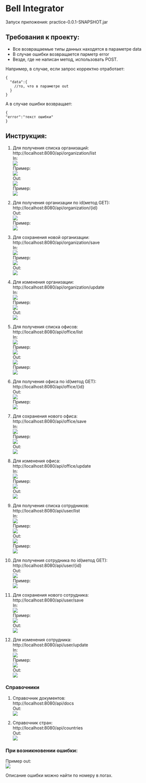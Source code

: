 # Bell Integrator
Запуск приложения: practice-0.0.1-SNAPSHOT.jar

## Требования к проекту:
* Все возвращаемые типы данных находятся в параметре data
* В случае ошибки возвращается парметр error
* Везде, где не написан метод, использовать POST.

Например, в случае, если запрос корректно отработает:</br>
```
{
  "data":{
    //то, что в параметре out
  }
}
```
А в случае ошибки возвращает: 
```
{
"error":"текст ошибки"
}
```
## Инструкция:
1. Для получения списка организаций:</br>
http://localhost:8080/api/organization/list
   </br>In:</br>
![](readme/org.list.input.png)
   </br>Пример:</br>
![](readme/postman/organization.list.in.png)
   </br>Out:</br>
![](readme/org.list.output.png)
   </br>Пример:</br>
![](readme/postman/organization.list.out.png)


2. Для получения организации по id(метод GET):</br>
http://localhost:8080/api/organization/{id}
   </br>Out:</br>
![](readme/user.id.output.png)
   </br>Пример:</br>
![](readme/postman/user.id.out.png)

   
3. Для сохранения новой организации:</br>
http://localhost:8080/api/organization/save
   </br>In:</br>
![](readme/org.save.input.png)
   </br>Пример:</br>
![](readme/postman/org.save.in.png)
   </br>Out:</br>
![](readme/postman/success.png)


4. Для изменения организации:</br>
   http://localhost:8080/api/organization/update
   </br>In:</br>
   ![](readme/org.update.input.png)
   </br>Пример:</br>
   ![](readme/postman/org.update.in.png)
   </br>Out:</br>
   ![](readme/postman/success.png)


5. Для получения списка офисов:</br>
   http://localhost:8080/api/office/list
   </br>
   In:</br>
   ![](readme/office.list.input.png)
   </br>Пример:</br>
   ![](readme/postman/off.list.in.png)
   </br>Out:</br>
   ![](readme/office.list.output.png)
   </br>Пример:</br>
   ![](readme/postman/off.list.out.png)


6. Для получения офиса по id(метод GET):</br>
   http://localhost:8080/api/office/{id}
   </br>Out:</br>
   ![](readme/office.id.output.png)
   </br>Пример:</br>
   ![](readme/postman/off.id.out.png)


7. Для сохранения нового офиса:</br>
   http://localhost:8080/api/office/save
   </br>In:</br>
   ![](readme/office.save.input.png)
   </br>Пример:</br>
   ![](readme/postman/off.save.in.png)
   </br>Out:</br>
   ![](readme/postman/success.png)


8. Для изменения офиса:</br>
   http://localhost:8080/api/office/update
   </br>In:</br>
   ![](readme/office.update.input.png)
   </br>Пример:</br>
   ![](readme/postman/off.update.in.png)
   </br>Out:</br>
   ![](readme/postman/success.png) 


9. Для получения списка сотрудников:</br>
   http://localhost:8080/api/user/list
   </br>
   In:</br>
   ![](readme/user.list.input.png)
   </br>Пример:</br>
   ![](readme/postman/user.list.in.png)
   </br>Out:</br>
  ![](readme/user.list.output.png)
   </br>Пример:</br>
  ![](readme/postman/user.list.out.png)


10. Для получения сотрудника по id(метод GET):</br>
   http://localhost:8080/api/user/{id}
   </br>Out:</br>
   ![](readme/user.id.output.png)
   </br>Пример:</br>
  ![](readme/postman/user.id.out.png)


11. Для сохранения нового сотрудника:</br>
   http://localhost:8080/api/user/save
   </br>In:</br>
   ![](readme/user.save.input.png)
   </br>Пример:</br>
  ![](readme/postman/user.save.in.png)
   </br>Out:</br>
   ![](readme/postman/success.png)


12. Для изменения сотрудника:</br>
   http://localhost:8080/api/user/update
   </br>In:</br>
  ![](readme/user.update.input.png)
   </br>Пример:</br>
   ![](readme/postman/user.update.in.png)
   </br>Out:</br>
   ![](readme/postman/success.png)

### Справочники

1. Справочник документов:</br>
    http://localhost:8080/api/docs
    </br>Out:</br>
    ![](readme/docs.output.png)


3. Справочник стран:</br>
    http://localhost:8080/api/countries
    </br>Out:</br>
    ![](readme/countries.output.png)


### При возникновении ошибки:
   Пример out:</br>
   ![](readme/postman/error.png)

Описание ошибки можно найти по номеру в логах. 
